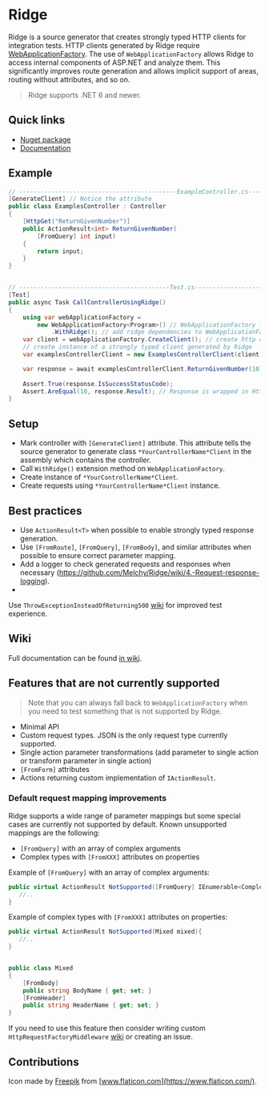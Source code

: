 # Ridge

Ridge is a source generator that creates strongly typed HTTP clients for integration tests.
HTTP clients generated by Ridge
require [WebApplicationFactory](https://learn.microsoft.com/en-us/aspnet/core/test/integration-tests?view=aspnetcore-7.0#basic-tests-with-the-default-webapplicationfactory).
The use of `WebApplicationFactory` allows Ridge to access internal components of ASP.NET
and analyze them. This significantly improves route generation and allows implicit support of areas, routing without
attributes, and so on.

> Ridge supports .NET 6 and newer.

## Quick links

* [Nuget package](https://www.nuget.org/packages/RidgeDotNet/)
* [Documentation](https://github.com/Melchy/Ridge/wiki)

## Example

```csharp
// --------------------------------------------ExampleController.cs-------------------------------------------------
[GenerateClient] // Notice the attribute
public class ExamplesController : Controller
{
    [HttpGet("ReturnGivenNumber")]
    public ActionResult<int> ReturnGivenNumber(
        [FromQuery] int input)
    {
        return input;
    }
}


// ------------------------------------------Test.cs----------------------------------------------------------------
[Test]
public async Task CallControllerUsingRidge()
{
    using var webApplicationFactory = 
        new WebApplicationFactory<Program>() // WebApplicationFactory - https://docs.microsoft.com/en-us/aspnet/core/test/integration-tests
            .WithRidge(); // add ridge dependencies to WebApplicationFactory
    var client = webApplicationFactory.CreateClient(); // create http client
    // create instance of a strongly typed client generated by Ridge
    var examplesControllerClient = new ExamplesControllerClient(client, webApplicationFactory.Services); 

    var response = await examplesControllerClient.ReturnGivenNumber(10);
    
    Assert.True(response.IsSuccessStatusCode);
    Assert.AreEqual(10, response.Result); // Response is wrapped in HttpCallResponse<int>
}
```

## Setup

* Mark controller with `[GenerateClient]` attribute. This attribute tells the source generator to generate
  class `*YourControllerName*Client` in the assembly which contains the controller.
* Call `WithRidge()` extension method on `WebApplicationFactory`.
* Create instance of `*YourControllerName*Client`.
* Create requests using `*YourControllerName*Client` instance.

## Best practices

* Use `ActionResult<T>` when possible to enable strongly typed response generation.
* Use `[FromRoute]`, `[FromQuery]`, `[FromBody]`, and similar attributes when possible to ensure correct parameter
  mapping.
* Add a logger to check generated requests and responses when
  necessary (https://github.com/Melchy/Ridge/wiki/4.-Request-response-logging).
*
Use `ThrowExceptionInsteadOfReturning500` [wiki](https://github.com/Melchy/Ridge/wiki/3.-Exceptions-instead-of-500-status-code)
for improved test experience.

## Wiki

Full documentation can be found [in wiki](https://github.com/Melchy/Ridge/wiki).

## Features that are not currently supported

> Note that you can always fall back to `WebApplicationFactory` when you need to test something that is not supported by
> Ridge.

* Minimal API
* Custom request types. JSON is the only request type currently supported.
* Single action parameter transformations (add parameter to single action or transform parameter in single action)
* `[FromForm]` attributes
* Actions returning custom implementation of `IActionResult`.

### Default request mapping improvements

Ridge supports a wide range of parameter mappings but some special cases are currently not supported
by default. Known unsupported mappings are the following:

* `[FromQuery]` with an array of complex arguments
* Complex types with `[FromXXX]` attributes on properties

Example of `[FromQuery]` with an array of complex arguments:

```csharp
public virtual ActionResult NotSupported([FromQuery] IEnumerable<ComplexArgument> complexArguments){
   //..
}
```

Example of complex types with `[FromXXX]` attributes on properties:

```csharp
public virtual ActionResult NotSupported(Mixed mixed){
   //..
}


public class Mixed
{
    [FromBody]
    public string BodyName { get; set; }
    [FromHeader]
    public string HeaderName { get; set; }
}
```

If you need to use this feature then consider writing
custom `HttpRequestFactoryMiddleware` [wiki](https://github.com/Melchy/Ridge/wiki/2.-Request-creation#custom-middlewares)
or creating an
issue.

## Contributions

Icon made by [Freepik](https://www.freepik.com) from [www.flaticon.com](https://www.flaticon.com/).